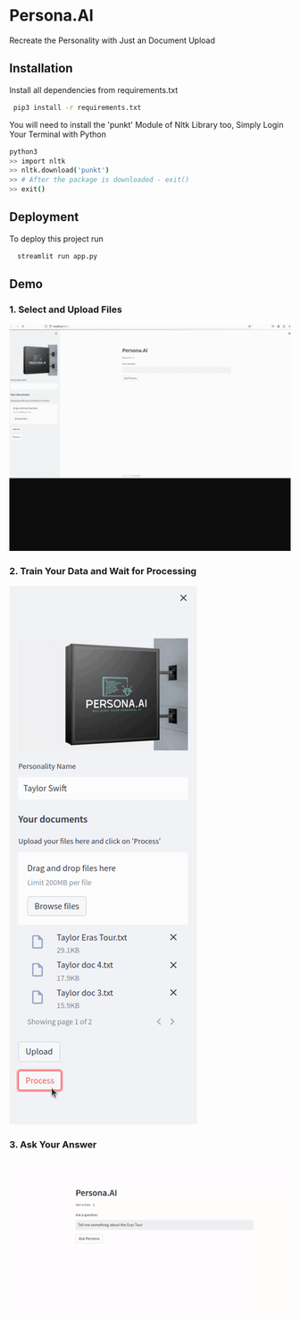 
# Persona.AI
Recreate the Personality with Just an Document Upload



## Installation

Install all dependencies from requirements.txt

```bash
 pip3 install -r requirements.txt
```
    
You will need to install the 'punkt' Module of Nltk Library too,
Simply Login Your Terminal with Python

```bash
python3 
>> import nltk
>> nltk.download('punkt')
>> # After the package is downloaded - exit()
>> exit()
```


## Deployment

To deploy this project run

```bash
  streamlit run app.py
```


## Demo

### 1. Select and Upload Files  <br />
![](./ezgif.com-animated-gif-maker.gif) <br />

### 2. Train Your Data and Wait for Processing <br />
![](./ezgif.com-animated-gif-maker(1).gif) <br />

### 3. Ask Your Answer  <br />
![](./ezgif.com-speed.gif)
